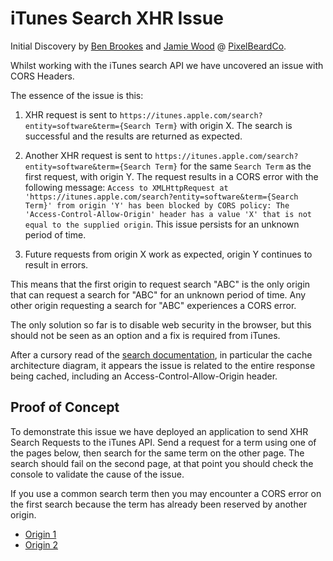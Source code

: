# iTunes Search XHR Issue

Initial Discovery by [Ben Brookes](https://github.com/brookesb91) and [Jamie Wood](https://github.com/J4Wx) @ [PixelBeardCo](https://pixelbeard.co).

Whilst working with the iTunes search API we have uncovered an issue with CORS Headers.

The essence of the issue is this:

1. XHR request is sent to `https://itunes.apple.com/search?entity=software&term={Search Term}` with origin X. The search is successful and the results are returned as expected.

2. Another XHR request is sent to `https://itunes.apple.com/search?entity=software&term={Search Term}` for the same `Search Term` as the first request, with origin Y. The request results in a CORS error with the following message: `Access to XMLHttpRequest at 'https://itunes.apple.com/search?entity=software&term={Search Term}' from origin 'Y' has been blocked by CORS policy: The 'Access-Control-Allow-Origin' header has a value 'X' that is not equal to the supplied origin`. This issue persists for an unknown period of time.

3. Future requests from origin X work as expected, origin Y continues to result in errors.

This means that the first origin to request search "ABC" is the only origin that can request a search for "ABC" for an unknown period of time. Any other origin requesting a search for "ABC" experiences a CORS error.

The only solution so far is to disable web security in the browser, but this should not be seen as an option and a fix is required from iTunes.

After a cursory read of the [search documentation](https://affiliate.itunes.apple.com/resources/documentation/itunes-store-web-service-search-api/), in particular the cache architecture diagram, it appears the issue is related to the entire response being cached, including an Access-Control-Allow-Origin header.

## Proof of Concept

To demonstrate this issue we have deployed an application to send XHR Search Requests to the iTunes API. Send a request for a term using one of the pages below, then search for the same term on the other page. The search should fail on the second page, at that point you should check the console to validate the cause of the issue.

If you use a common search term then you may encounter a CORS error on the first search because the term has already been reserved by another origin.

* [Origin 1](https://itunes-cors-poc-1.herokuapp.com/)
* [Origin 2](https://itunes-cors-poc-2.herokuapp.com/)
